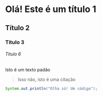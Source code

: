 # Olá! Este é um título 1

## Título 2

### Titulo 3

###### Titulo 6

Isto é um texto padão
> Isso não, isto é uma citação

```Java
System.out.println("Olha só! Um código");
```
